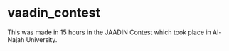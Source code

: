 # vaadin_contest
This was made in 15 hours in the JAADIN Contest which took place in Al-Najah University.
